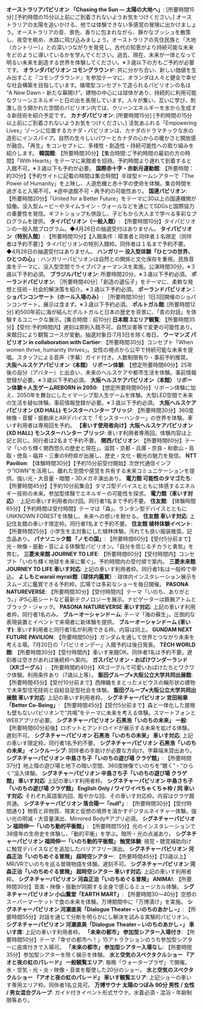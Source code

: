 **オーストラリアパビリオン 「Chasing the Sun ― 太陽の大地へ」**: [所要時間15分] [予約時間の15分以上前にご到着されないようお気をつけください。] オーストラリアの太陽を追いかける、他では体験できない多感覚の冒険に出かけましょう。オーストラリアの音、景色、香りに包まれながら、静かなブッシュを散策し、夜空を眺め、水路に飛び込みましょう。オーストラリアの先住民族と「大地（カントリー）」との深いつながりを発見し、古代の知恵がより持続可能な未来をどのように導いているかを学んでください。過去、現在、未来が一体となって明るい未来を創造する世界を体験してください。※３歳以下の方もご予約が必要です。
**オランダパビリオン コモングラウンド**: 共に分かち合い、新しい価値を生み出すこと『コモングラウンド』を参加テーマに、オランダは人々と健全で幸せな社会構築を目指しています。循環型コンセプトで造られるパビリオンの名は “A New Dawn – 新たな幕開け”。建物の中心には球体があり、持続的に利用可能なクリーンエネルギーと日の出を表現しています。人々が集い、互いに学び、刺激し合う開かれた空間のパビリオン内では、クリーンエネルギーを水から生成する新技術を紹介予定です。
**カナダパビリオン**: [所要時間15分] [予約時間の15分以上前にご到着されないようお気をつけください。] 活気あふれる「Empowering Lives」ゾーンに位置するカナダ・パビリオンは、カナダのドラマチックな氷の造形にインスパイア。自然の生々しいパワーとカナダの心からの暖かさと開放感が融合。「再生」をコンセプトに、多様性・創造性・持続可能性への取り組みを紹介します。
**韓国館**: 【所要時間30分】【集合時間:ご予約時間の最初の方の時間】「With Hearts」をテーマに来館者を招待。予約時間より遅れて到着すると入館不可。※３歳以下も予約が必要。
**国際赤十字・赤新月運動館**: 【所要時間：約30分】【予約サイトに記載の時間は集合時間】半球型ドームシアターで「The Power of Humanity」を上映し、人道危機と赤十字の使命を体験。集合時間を過ぎると入場不可。※途中退館不可・再予約の可能性あり。
**国連パビリオン**: 【所要時間20分】「United for a Better Future」をテーマに30以上の国連機関が協働。没入型ムービーやタイムライン・ウォールなどを通じてSDGsと国際協力の重要性を発信。ギフトショップも併設し、子どもから大人まで学べる多彩なプログラムを提供。
**タイパビリオン（一般入館）**: 【所要時間10分】タイパビリオンの一般入館プログラム。◆4月26日の抽選受付はありません。
**タイパビリオン（特別入館）**: 【所要時間10分】【入館条件：障害者と同伴者１名限定（同伴者は予約不要）】タイパビリオンの特別入館枠。同伴者は１名まで予約不要。◆4月26日の抽選受付はありません。
**ハンガリー 没入型体験「ひとつの世界、ひとつの心」**: ハンガリーパビリオンは自然との関係と文化保存を重視。民族音楽をテーマに、没入型空間でライブパフォーマンスを実施。公演時間30分。※３歳以下予約必須。
**ブラジルパビリオン**: 所要時間20分。※３歳以下予約必須。
**ポーランドパビリオン**: ［所要時間40分］「創造の遺伝子」をテーマに、柔軟な発想と技術・社会的解決策を紹介。※３歳以下予約必須。
**ポーランドパビリオン：ショパンコンサート（ホール入場のみ）**: ［所要時間30分］1日3回開催のショパンコンサート。展示は含まず。※３歳以下予約必須。
**ポルトガル館**: [所要時間12分] 約500年前に海が結んだポルトガルと日本の歴史を背景に、「青の対話」を体験するユニークな展示。[集合時間：前10分]
**日本館 3エリア観覧**: 【所要時間35分】【受付:予約時間内】遅刻は原則入館不可。自然災害等で変更の可能性あり。来館日により観覧コースが変動。抽選対象日:7月3日を除く毎日。
**ウーマンズ パビリオン in collaboration with Cartier**: 【所要時間30分】コンセプト「When women thrive, humanity thrives」。女性の視点から公平で持続可能な未来を提唱。スタッフによる音声（字幕）ガイド付き。人数制限有り・事前予約推奨。
**大阪ヘルスケアパビリオン（本館） リボーン体験**: 【想定所要時間60分】25年後の自分（アバター）と出会い、未来のヘルスケアや都市生活を体験。事前情報登録が必要。※３歳以下予約必須。
**大阪ヘルスケアパビリオン（本館） リボーン体験＋人生ゲームREBORN in 2050**: 【想定所要時間90分】リボーン体験に加え、2050年を舞台にしたイマーシブ型人生ゲームを体験。大型LED空間で未来の生活を疑似体験。事前情報登録が必要。※３歳以下予約必須。
**大阪ヘルスケアパビリオン (XD HALL) モンスターハンター ブリッジ**: 【所要時間30分】360度映像・音響・振動床とARデバイスで「モンスターハンター」の世界を体験。車いす利用者は専用回を予約。
**【車いす使用者向け】大阪ヘルスケアパビリオン (XD HALL) モンスターハンター ブリッジ**: 車いす利用者専用回。体験内容は上記と同じ。同行者は2名まで予約不要。
**関西パビリオン**: 【所要時間60分】テーマ「いのち輝く関西悠久の歴史と現在」。滋賀・京都・兵庫・奈良・和歌山・鳥取・徳島・福井・三重の9府県が出展し、歴史・文化・観光の魅力を発信。
**NTT Pavilion**: 【体験時間30分】【予約15分前受付開始】次世代通信インフラ“IOWN”を活用し、離れた空間や感覚を共有する未来コミュニケーションを提供。強い光・大音量・暗闇・3Dメガネ演出あり。
**電力館 可能性のタマゴたち**: 【所要時間45分】【予約10分前集合】タマゴ型デバイスとともに体感するエネルギー技術の未来。参加型体験でエネルギーの可能性を探求。
**電力館（車いす対応）**: 上記の車いす利用者向け回。同行者1名まで予約不要。
**住友館**: 【体験時間65分】【予約時間は受付時間】テーマは「森」。ランタン型デバイスとともにUNKNOWN FORESTを体験し、未来への想いを馳せる。
**住友館 車いす対応**: 上記住友館の車いす限定枠。同行者1名まで予約不要。
**住友館 植林体験イベント**: 【所要時間25分】小学生を主対象にした植林体験。汚れても良い服装推奨。記念品あり。
**パナソニック館 「ノモの国」**: 【所要時間60分】【受付5分前まで】光・映像・振動・音による体験型パビリオン。「自分を信じるチカラと勇気」を育む。
**三菱未来館 JOURNEY TO LIFE**: 【所要時間60分】【受付時間内】コンセプト「いのち輝く地球を未来に繋ぐ」。予約時間内の受付順で案内。
**三菱未来館 JOURNEY TO LIFE 車いす対応**: 上記の車いす利用者枠。同行者1名は一般枠で申込。
**よしもとwaraii myraii館（球体内鑑賞）**: 球体内インスタレーション展示をスムーズに鑑賞できる予約枠。広場では多彩なショーを毎日開催。
**PASONA NATUREVERSE**: 【所要時間30分】【受付時間内】テーマ「いのち、ありがとう。」iPS心筋シートなど最新テクノロジーを展示。ナビゲーターは鉄腕アトムとブラック・ジャック。
**PASONA NATUREVERSE 車いす対応**: 上記の車いす利用者枠。同行者1名のみ。
**ブルーオーシャンドーム**: テーマ「海の蘇生」。圧倒的な表現装置とイベントで来場者に新体験を提供。
**ブルーオーシャンドーム (車いす)**: 車いす利用者と同行者1名が利用できる枠。内容は同上。
**GUNDAM NEXT FUTURE PAVILION**: 【所要時間50分】ガンダムを通して世界とつながり未来を考える場。7月20日の「パビリオンデー」入館予約は後日発表。
**TECH WORLD館**: 【所要時間30分】【受付時間内】車いす来館OK。同伴者1名は予約不要。遅刻者は空きがあれば後続枠へ案内。
**ガスパビリオン・おばけワンダーランド（XRゴーグル）**: 【所要時間約40分】XRゴーグルで可愛いおばけたちとワクワク体験。利用条件あり（7歳以上等）。
**飯田グループ×大阪公立大学共同出展館**: 【所要時間45分】【受付10分前まで】西陣織をまとったメビウスの輪形状の建物で未来型住宅技術と自給自足型社会を体験。
**飯田グループ×大阪公立大学共同出展館 車いす対応**: 上記の車いす利用者枠。
**シグネチャーパビリオン 宮田裕章「Better Co-Being」**: 【所要時間45分】【受付5分前まで】森と一体化した屋根も壁もないパビリオンで“共鳴”をテーマに未来を考える体験。スマートフォンとWEBアプリが必要。
**シグネチャーパビリオン 石黒浩「いのちの未来」 一般**: 【所要時間60分前後】ロボットとアンドロイドが展示する未来を拡げる体験。遅刻不可。
**シグネチャーパビリオン 石黒浩「いのちの未来」 車いす対応**: 上記の車いす限定枠。同行者1名予約不要。
**シグネチャーパビリオン 石黒浩「いのちの未来」 インクルーシブ**: 同伴者の手助けが必要な方向け。字幕端末貸出あり。
**シグネチャーパビリオン 中島さち子「いのちの遊び場 クラゲ館」**: 【所要時間37分】地上階の遊び場と地下の暗い空間、360度映像でいのちを“聴く”・“ひらく”没入体験。
**シグネチャーパビリオン 中島さち子「いのちの遊び場 クラゲ館」 車いす対応**: 上記の車いす利用者枠。
**シグネチャーパビリオン 中島さち子「いのちの遊び場 クラゲ館」 English Only / ワイワイぺちゃくちゃ枠 / 同 車いす対応**: それぞれ英語案内回、賑やかな回、その車いす対応枠。内容はクラゲ館共通。
**シグネチャーパビリオン 落合陽一「null²」**: 【所要時間30分】【受付時間通り】物質と非物質、現実と仮想の境界を溶かすデジタルネイチャー体験。強い光の明滅・大音量演出、Mirrored Body®アプリ必須。
**シグネチャーパビリオン 福岡伸一「いのち動的平衡館」**: 【所要時間15分】光のインスタレーションで38億年の生命史を体験し、「動的平衡」を学ぶ。暗所・光の点滅あり。
**シグネチャーパビリオン 福岡伸一「いのち動的平衡館」 触覚体験**: 視覚・聴覚補助向けに触覚デバイスなどを追加したバリアフリー演出。
**シグネチャーパビリオン 河森正治「いのちめぐる冒険」 超時空シアター**: 【所要時間45分】【13歳以上】MR/VRでいのちを巡る冒険物語を体験。遅刻不可。
**シグネチャーパビリオン 河森正治「いのちめぐる冒険」 超時空シアター 車いす対応**: 上記の車いす利用者枠。
**シグネチャーパビリオン 河森正治「いのちめぐる冒険」 ANIMA!**: 【所要時間30分】音楽・映像・振動が同期する全身で感じるミュージカル体験。
**シグネチャーパビリオン 小山薫堂「EARTH MART」**: 【所要時間30～40分】空想のスーパーマーケットで食の未来を体験。万博期間中に「万博漬け」を実施。
**シグネチャーパビリオン 河瀨直美「Dialogue Theater – いのちのあかし –」**: 【所要時間55分】対話を通じて分断を明らかにし解決を試みる実験的パビリオン。
**シグネチャーパビリオン 河瀨直美「Dialogue Theater – いのちのあかし –」 車いす席**: 上記の車いす利用者枠。
**「未来の都市」 参加型シアター入場付き**: 【所要時間50分】テーマ「幸せの都市へ！」15アトラクションのうち参加型シアターに座席付きで入場可。
**「未来の都市」 参加型シアター入場なし**: 【所要時間35分】参加型シアターを除く展示を体験。
**水と空気のスペクタクルショー 『アオと夜の虹のパレード』 一般観覧エリア**: 毎晩「ウォータープラザ」で開催。水・空気・光・炎・映像・音楽を駆使した20分のショー。
**水と空気のスペクタクルショー 『アオと夜の虹のパレード』 車いす観覧エリア**: 上記ショーの車いす専用エリア枠。同伴者1名立見可。
**万博サウナ 太陽のつぼみ 90分 男性 / 女性 / 男女混合グループ**: ガイド付きイベント形式サウナ。水着必須・混浴・年齢制限等あり。
